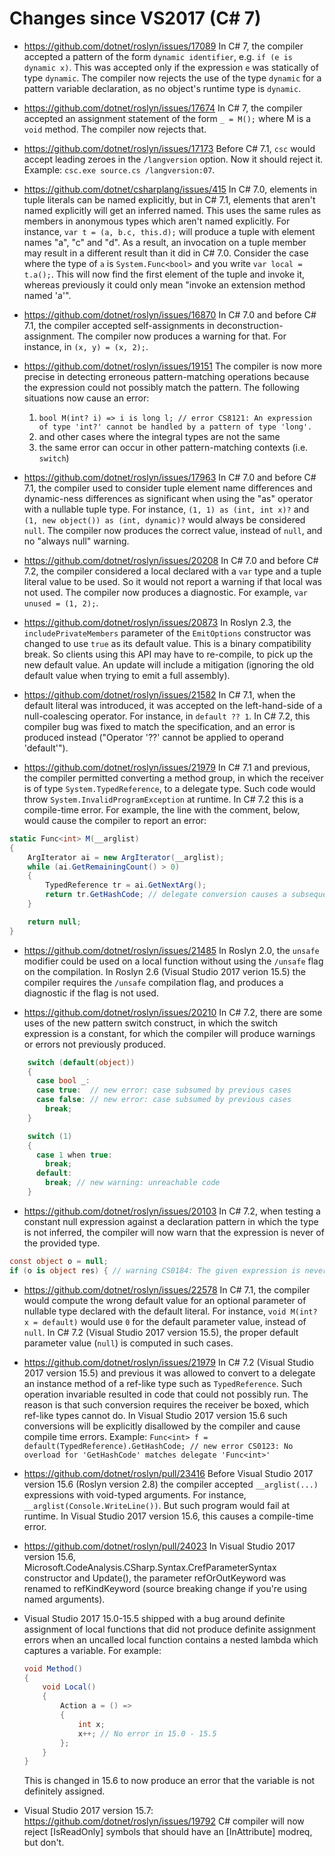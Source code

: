 Changes since VS2017 (C# 7)
===========================

- https://github.com/dotnet/roslyn/issues/17089
In C# 7, the compiler accepted a pattern of the form `dynamic identifier`, e.g. `if (e is dynamic x)`. This was accepted only if the expression `e` was statically of type `dynamic`. The compiler now rejects the use of the type `dynamic` for a pattern variable declaration, as no object's runtime type is `dynamic`.

- https://github.com/dotnet/roslyn/issues/17674 In C# 7, the compiler accepted an assignment statement of the form `_ = M();` where M is a `void` method. The compiler now rejects that.

- https://github.com/dotnet/roslyn/issues/17173 Before C# 7.1, `csc` would accept leading zeroes in the `/langversion` option. Now it should reject it. Example: `csc.exe source.cs /langversion:07`.

- https://github.com/dotnet/csharplang/issues/415
In C# 7.0, elements in tuple literals can be named explicitly, but in C# 7.1, elements that aren't named explicitly will get an inferred named. This uses the same rules as members in anonymous types which aren't named explicitly.
For instance, `var t = (a, b.c, this.d);` will produce a tuple with element names "a", "c" and "d". As a result, an invocation on a tuple member may result in a different result than it did in C# 7.0.
Consider the case where the type of `a` is `System.Func<bool>` and you write `var local = t.a();`. This will now find the first element of the tuple and invoke it, whereas previously it could only mean "invoke an extension method named 'a'".

- https://github.com/dotnet/roslyn/issues/16870 In C# 7.0 and before C# 7.1, the compiler accepted self-assignments in deconstruction-assignment. The compiler now produces a warning for that. For instance, in `(x, y) = (x, 2);`.

- https://github.com/dotnet/roslyn/issues/19151 The compiler is now more precise in detecting erroneous pattern-matching operations because the expression could not possibly match the pattern. The following situations now cause an error:
  1. `bool M(int? i) => i is long l; // error CS8121: An expression of type 'int?' cannot be handled by a pattern of type 'long'.`
  2. and other cases where the integral types are not the same
  3. the same error can occur in other pattern-matching contexts (i.e. `switch`)

 - https://github.com/dotnet/roslyn/issues/17963 In C# 7.0 and before C# 7.1, the compiler used to consider tuple element name differences and dynamic-ness differences as significant when using the "as" operator with a nullable tuple type. For instance, `(1, 1) as (int, int x)?` and `(1, new object()) as (int, dynamic)?` would always be considered `null`. The compiler now produces the correct value, instead of `null`, and no "always null" warning.

- https://github.com/dotnet/roslyn/issues/20208 In C# 7.0 and before C# 7.2, the compiler considered a local declared with a `var` type and a tuple literal value to be used. So it would not report a warning if that local was not used. The compiler now produces a diagnostic. For example, `var unused = (1, 2);`.

- https://github.com/dotnet/roslyn/issues/20873 In Roslyn 2.3, the `includePrivateMembers` parameter of the `EmitOptions` constructor was changed to use `true` as its default value. This is a binary compatibility break. So clients using this API may have to re-compile, to pick up the new default value. An update will include a mitigation (ignoring the old default value when trying to emit a full assembly).

- https://github.com/dotnet/roslyn/issues/21582 In C# 7.1, when the default literal was introduced, it was accepted on the left-hand-side of a null-coalescing operator. For instance, in `default ?? 1`. In C# 7.2, this compiler bug was fixed to match the specification, and an error is produced instead ("Operator '??' cannot be applied to operand 'default'").

- https://github.com/dotnet/roslyn/issues/21979 In C# 7.1 and previous, the compiler permitted converting a method group, in which the receiver is of type `System.TypedReference`, to a delegate type. Such code would throw `System.InvalidProgramException` at runtime. In C# 7.2 this is a compile-time error. For example, the line with the comment, below, would cause the compiler to report an error:
``` c#
static Func<int> M(__arglist)
{
    ArgIterator ai = new ArgIterator(__arglist);
    while (ai.GetRemainingCount() > 0)
    {
        TypedReference tr = ai.GetNextArg();
        return tr.GetHashCode; // delegate conversion causes a subsequent System.InvalidProgramException
    }

    return null;
}
```

- https://github.com/dotnet/roslyn/issues/21485 In Roslyn 2.0, the `unsafe` modifier could be used on a local function without using the `/unsafe` flag on the compilation. In Roslyn 2.6 (Visual Studio 2017 verion 15.5) the compiler requires the `/unsafe` compilation flag, and produces a diagnostic if the flag is not used.

- https://github.com/dotnet/roslyn/issues/20210 In C# 7.2, there are some uses of the new pattern switch construct, in which the switch expression is a constant, for which the compiler will produce warnings or errors not previously produced.
``` c#
    switch (default(object))
    {
      case bool _:
      case true:  // new error: case subsumed by previous cases
      case false: // new error: case subsumed by previous cases
        break;
    }

    switch (1)
    {
      case 1 when true:
        break;
      default:
        break; // new warning: unreachable code
    }
```

- https://github.com/dotnet/roslyn/issues/20103 In C# 7.2, when testing a constant null expression against a declaration pattern in which the type is not inferred, the compiler will now warn that the expression is never of the provided type.
``` c#
const object o = null;
if (o is object res) { // warning CS0184: The given expression is never of the provided ('object') type
```

- https://github.com/dotnet/roslyn/issues/22578 In C# 7.1, the compiler would compute the wrong default value for an optional parameter of nullable type declared with the default literal. For instance, `void M(int? x = default)` would use `0` for the default parameter value, instead of `null`. In C# 7.2 (Visual Studio 2017 version 15.5), the proper default parameter value (`null`) is computed in such cases.

- https://github.com/dotnet/roslyn/issues/21979 In C# 7.2 (Visual Studio 2017 version 15.5) and previous it was allowed to convert to a delegate an instance method of a ref-like type such as `TypedReference`. Such operation invariable resulted in code that could not possibly run. The reason is that such conversion requires the receiver be boxed, which ref-like types cannot do.
In Visual Studio 2017 version 15.6 such conversions will be explicitly disallowed by the compiler and cause compile time errors.
Example: `Func<int> f = default(TypedReference).GetHashCode; // new error CS0123: No overload for 'GetHashCode' matches delegate 'Func<int>'` 
   
- https://github.com/dotnet/roslyn/pull/23416 Before Visual Studio 2017 version 15.6 (Roslyn version 2.8) the compiler accepted `__arglist(...)` expressions with void-typed arguments. For instance, `__arglist(Console.WriteLine())`. But such program would fail at runtime. In Visual Studio 2017 version 15.6, this causes a compile-time error.

- https://github.com/dotnet/roslyn/pull/24023 In Visual Studio 2017 version 15.6, Microsoft.CodeAnalysis.CSharp.Syntax.CrefParameterSyntax constructor and Update(), the parameter refOrOutKeyword was renamed to refKindKeyword (source breaking change if you're using named arguments).

- Visual Studio 2017 15.0-15.5 shipped with a bug around definite assignment of local functions that did not produce definite assignment errors when an uncalled local function contains a nested lambda which captures a variable. For example:
    ```csharp
    void Method()
    {
        void Local()
        {
            Action a = () =>
            {
                int x;
                x++; // No error in 15.0 - 15.5
            };
        }
    }
    ```
    This is changed in 15.6 to now produce an error that the variable is not definitely assigned.

- Visual Studio 2017 version 15.7: https://github.com/dotnet/roslyn/issues/19792 C# compiler will now reject [IsReadOnly] symbols that should have an [InAttribute] modreq, but don't.
